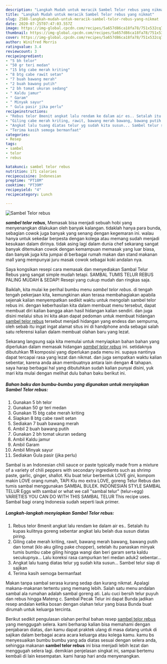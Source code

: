 ```yaml
---
description: "Langkah Mudah untuk meracik Sambel Telor rebus yang nikmat"
title: "Langkah Mudah untuk meracik Sambel Telor rebus yang nikmat"
slug: 2588-langkah-mudah-untuk-meracik-sambel-telor-rebus-yang-nikmat
date: 2020-07-25T07:47:03.557Z
image: https://img-global.cpcdn.com/recipes/5a657d86ca18fa78/751x532cq70/sambel-telor-rebus-foto-resep-utama.jpg
thumbnail: https://img-global.cpcdn.com/recipes/5a657d86ca18fa78/751x532cq70/sambel-telor-rebus-foto-resep-utama.jpg
cover: https://img-global.cpcdn.com/recipes/5a657d86ca18fa78/751x532cq70/sambel-telor-rebus-foto-resep-utama.jpg
author: Winifred Morris
ratingvalue: 3.4
reviewcount: 3
recipeingredient:
- "5 bh telor"
- "50 gr teri medan"
- "15 btg cabe merah kriting"
- "8 btg cabe rawit setan"
- "7 buah bawang merah"
- "2 buah bawang putih"
- "2 bh tomat ukuran sedang"
- " Kaldu jamur"
- " Garam"
- " Minyak sayur"
- " Gula pasir jika perlu"
recipeinstructions:
- "Rebus telor 8menit angkat lalu rendam ke dalam air es.. Setalah itu kupas kulitnya goreng sebentar angkat lalu belah dua susun diatas piring."
- "Giling cabe merah kriting, rawit, bawang merah bawang, bawang putih dan tomat (klo aku giling pake chopper), setelah itu panaskan minyak tumis bumbu cabe giling hingga wangi dan beri garam serta kaldu secukupnya... Lalu koreksi rasa campurkan teri medan aduk2 sebentar..."
- "Angkat lalu tuang diatas telur yg sudah kita susun... Sambel telur siap di sajikan"
- "Terima kasih semoga bermanfaat"
categories:
- Resep
tags:
- sambel
- telor
- rebus

katakunci: sambel telor rebus 
nutrition: 171 calories
recipecuisine: Indonesian
preptime: "PT18M"
cooktime: "PT39M"
recipeyield: "4"
recipecategory: Lunch

---
```



![Sambel Telor rebus](https://img-global.cpcdn.com/recipes/5a657d86ca18fa78/751x532cq70/sambel-telor-rebus-foto-resep-utama.jpg)

<b><i>sambel telor rebus</i></b>, Memasak bisa menjadi sebuah hobi yang menyenangkan dilakukan oleh banyak kalangan. tidaklah hanya para bunda, sebagian cowok juga banyak yang senang dengan kegemaran ini. walau hanya untuk sekedar berpesta dengan kolega atau memang sudah menjadi kesukaan dalam dirinya. tidak asing lagi dalam dunia chef sekarang sangat banyak ditemukan cowok dengan kemampuan memasak yang luar biasa, dan banyak juga kita jumpai di berbagai rumah makan dan stand makanan mall yang mempunyai juru masak cowok sebagai koki andalan nya.

Saya kongsikan resepi cara memasak dan menyediakan Sambal Telur Rebus yang sangat simple mudah tetapi. SAMBAL TUMIS TELUR REBUS PALING MUDAH &amp; SEDAP! Resepi yang cukup mudah dan ringkas saja.

Baiklah, kita mulai ke perihal bumbu menu <i>sambel telor rebus</i>. di tengah tengah pekerjaan kita, kemungkinan akan terasa membahagiakan apabila sejenak kalian menyempatkan sedikit waktu untuk mengolah sambel telor rebus ini. dengan keberhasilan kita dalam membuat menu tersebut, dapat membuat diri kalian bangga akan hasil hidangan kalian sendiri. dan juga disini melalui situs ini kita akan dapat pedoman untuk membuat hidangan <u>sambel telor rebus</u> tersebut menjadi hidangan yang endess dan sempurna, oleh sebab itu ingat ingat alamat situs ini di handphone anda sebagai salah satu referensi kalian dalam membuat olahan baru yang lezat.


Sekarang langsung saja kita memulai untuk menyiapkan bahan bahan yang diperlukan dalam memasak hidangan <u><i>sambel telor rebus</i></u> ini. setidaknya dibutuhkan <b>11</b> komposisi yang diperlukan pada menu ini. supaya nantinya dapat tercapai rasa yang lezat dan nikmat. dan juga sempatkan waktu kalian sebentar, karena anda akan membuatnya antara lain dengan <b>4</b> tahapan. saya harap berbagai hal yang dibutuhkan sudah kalian punyai disini, yuk mari kita mulai dengan melihat dulu bahan baku berikut ini.

<!--inarticleads1-->

##### Bahan baku dan bumbu-bumbu yang digunakan untuk menyiapkan Sambel Telor rebus:

1. Gunakan 5 bh telor
1. Gunakan 50 gr teri medan
1. Gunakan 15 btg cabe merah kriting
1. Siapkan 8 btg cabe rawit setan
1. Sediakan 7 buah bawang merah
1. Ambil 2 buah bawang putih
1. Gunakan 2 bh tomat ukuran sedang
1. Ambil  Kaldu jamur
1. Ambil  Garam
1. Ambil  Minyak sayur
1. Sediakan  Gula pasir (jika perlu)


Sambal is an Indonesian chili sauce or paste typically made from a mixture of a variety of chili peppers with secondary ingredients such as shrimp paste, garlic, ginger, shallot. Klu buat telur berbentuk LOVE gini, kompom makin LOVE orang rumah, TAPI Klu mo extra LOVE, goreng Telur Rebus dan tumis sambal menggunakan SAMBAL BULEK. INDONESIAN STYLE SAMBAL TELUR Eggs with sambal or what we call &#34;sambal telur&#34; (telur=egg) VARIETIES YOU CAN DO WITH THIS SAMBAL TELUR This recipe uses. Sambal bagi orang Indonesia sudah seperti lauk primer. 

<!--inarticleads2-->

##### Langkah-langkah menyiapkan Sambel Telor rebus:

1. Rebus telor 8menit angkat lalu rendam ke dalam air es.. Setalah itu kupas kulitnya goreng sebentar angkat lalu belah dua susun diatas piring.
1. Giling cabe merah kriting, rawit, bawang merah bawang, bawang putih dan tomat (klo aku giling pake chopper), setelah itu panaskan minyak tumis bumbu cabe giling hingga wangi dan beri garam serta kaldu secukupnya... Lalu koreksi rasa campurkan teri medan aduk2 sebentar...
1. Angkat lalu tuang diatas telur yg sudah kita susun... Sambel telur siap di sajikan
1. Terima kasih semoga bermanfaat


Makan tanpa sambal serasa kurang sedap dan kurang nikmat. Apalagi makana-makanan tertentu yang memang lebih. Salah satu menu andalan sambal ala rumahan adalah sambal goreng ati. Lalu cuci bersih telur puyuh dan rebus hingga Mateng c. Sambal Pecak Telur ini dapat Bunda jadikan resep andalan ketika bosan dengan olahan telur yang biasa Bunda buat dirumah untuk keluarga tercinta. 

Berikut sedikit pengulasan olahan perihal bahan resep <u>sambel telor rebus</u> yang menggugah selera. kami berharap kalian bisa memahami dengan penjabaran diatas, dan kamu dapat praktek ulang di masa datang untuk di sajikan dalam berbagai acara acara keluarga atau kolega kamu. kamu bs menyesuaikan bumbu bumbu yang ada diatas sesuai dengan selera anda, sehingga makanan <b>sambel telor rebus</b> ini bisa menjadi lebih lezat dan menggugah selera lagi. demikian penjelasan singkat ini, sampai bertemu kembali di lain kesempatan. kami harap hari anda menyenangkan.
